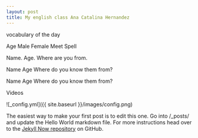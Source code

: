 ```yaml
---
layout: post
title: My english class Ana Catalina Hernandez
---
```


vocabulary of the day

Age
Male
Female
Meet
Spell



Name.
Age.
Where are you from.



Name
Age
Where do you know them from?


Name
Age
Where do you know them from?



Videos




![_config.yml]({{ site.baseurl }}/images/config.png)

The easiest way to make your first post is to edit this one. Go into /_posts/ and update the Hello World markdown file. For more instructions head over to the [Jekyll Now repository](https://github.com/barryclark/jekyll-now) on GitHub.
